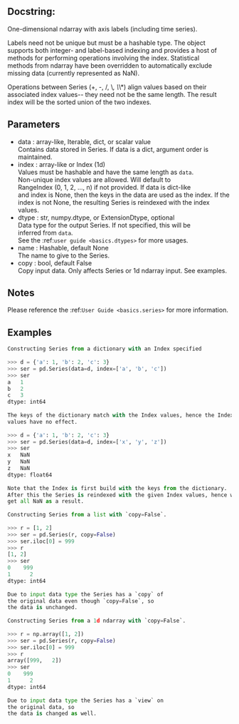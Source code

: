 ## Docstring:  
One-dimensional ndarray with axis labels (including time series).  
  
Labels need not be unique but must be a hashable type. The object  
supports both integer- and label-based indexing and provides a host of  
methods for performing operations involving the index. Statistical  
methods from ndarray have been overridden to automatically exclude  
missing data (currently represented as NaN).  
  
Operations between Series (+, -, /, \\*, \\*\\*) align values based on their  
associated index values-- they need not be the same length. The result  
index will be the sorted union of the two indexes.  
  
## Parameters  
* data : array-like, Iterable, dict, or scalar value  
    Contains data stored in Series. If data is a dict, argument order is  
    maintained.  
* index : array-like or Index (1d)  
    Values must be hashable and have the same length as `data`.  
    Non-unique index values are allowed. Will default to  
    RangeIndex (0, 1, 2, ..., n) if not provided. If data is dict-like  
    and index is None, then the keys in the data are used as the index. If the  
    index is not None, the resulting Series is reindexed with the index values.  
* dtype : str, numpy.dtype, or ExtensionDtype, optional  
    Data type for the output Series. If not specified, this will be  
    inferred from `data`.  
    See the :ref:`user guide <basics.dtypes>` for more usages.  
* name : Hashable, default None  
    The name to give to the Series.  
* copy : bool, default False  
    Copy input data. Only affects Series or 1d ndarray input. See examples.  
  
## Notes  
Please reference the :ref:`User Guide <basics.series>` for more information.  
  
## Examples  
```python  
Constructing Series from a dictionary with an Index specified  
  
>>> d = {'a': 1, 'b': 2, 'c': 3}  
>>> ser = pd.Series(data=d, index=['a', 'b', 'c'])  
>>> ser  
a   1  
b   2  
c   3  
dtype: int64  
  
The keys of the dictionary match with the Index values, hence the Index  
values have no effect.  
  
>>> d = {'a': 1, 'b': 2, 'c': 3}  
>>> ser = pd.Series(data=d, index=['x', 'y', 'z'])  
>>> ser  
x   NaN  
y   NaN  
z   NaN  
dtype: float64  
  
Note that the Index is first build with the keys from the dictionary.  
After this the Series is reindexed with the given Index values, hence we  
get all NaN as a result.  
  
Constructing Series from a list with `copy=False`.  
  
>>> r = [1, 2]  
>>> ser = pd.Series(r, copy=False)  
>>> ser.iloc[0] = 999  
>>> r  
[1, 2]  
>>> ser  
0    999  
1      2  
dtype: int64  
  
Due to input data type the Series has a `copy` of  
the original data even though `copy=False`, so  
the data is unchanged.  
  
Constructing Series from a 1d ndarray with `copy=False`.  
  
>>> r = np.array([1, 2])  
>>> ser = pd.Series(r, copy=False)  
>>> ser.iloc[0] = 999  
>>> r  
array([999,   2])  
>>> ser  
0    999  
1      2  
dtype: int64  
  
Due to input data type the Series has a `view` on  
the original data, so  
the data is changed as well.  
  
```